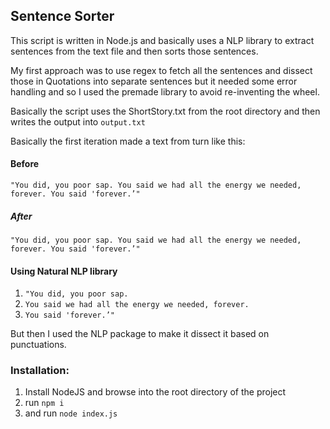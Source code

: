 ## Sentence Sorter

This script is written in Node.js and basically uses a NLP library to extract sentences from the text file and then sorts those sentences.

My first approach was to use regex to fetch all the sentences and dissect those in Quotations into separate sentences but it needed some error handling and so I used the premade library to avoid re-inventing the wheel.

Basically the script uses the ShortStory.txt from the root directory and then writes the output into `output.txt`

Basically the first iteration made a text from turn like this:

#### Before

`"You did, you poor sap. You said we had all the energy we needed, forever. You said 'forever.’"`

##### After

`"You did, you poor sap. You said we had all the energy we needed, forever. You said 'forever.’"`

#### Using Natural NLP library

1. `"You did, you poor sap.`
2. `You said we had all the energy we needed, forever.`
3. `You said 'forever.’"`

But then I used the NLP package to make it dissect it based on punctuations.

### Installation:

1. Install NodeJS and browse into the root directory of the project
2. run `npm i`
3. and run `node index.js`
